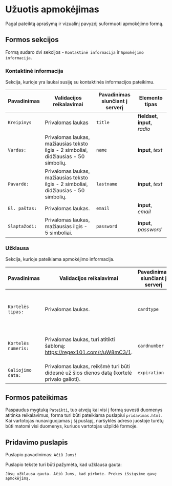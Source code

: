 # Užuotis apmokėjimas

Pagal pateiktą aprašymą ir vizualinį pavyzdį suformuoti apmokėjimo formą.

## Formos sekcijos

Formą sudaro dvi sekcijos - `Kontaktinė informacija` ir `Apmokėjimo informacija`.

### Kontaktinė informacija

Sekcija, kurioje yra laukai susiję su kontaktinės informacijos pateikimu.

| Pavadinimas   | Validacijos reikalavimai                                                             | Pavadinimas siunčiant į serverį | Elemento tipas                   |
| ------------- | ------------------------------------------------------------------------------------ | ------------------------------- | -------------------------------- |
| `Kreipinys`   | Privalomas laukas                                                                    | `title`                         | **fieldset**, **input**, _radio_ |
| `Vardas:`     | Privalomas laukas, mažiausias teksto ilgis - 2 simboliai, didžiausias - 50 simbolių. | `name`                          | **input**, _text_                |
| `Pavardė:`    | Privalomas laukas, mažiausias teksto ilgis - 2 simboliai, didžiausias - 50 simbolių. | `lastname`                      | **input**, _text_                |
| `El. paštas:` | Privalomas laukas.                                                                   | `email`                         | **input**, _email_               |
| `Slaptažodi:` | Privalomas laukas, mažiausias ilgis - 5 simboliai.                                   | `password`                      | **input**, _password_            |

### Užklausa

Sekcija, kurioje pateikiama apmokėjimo informacija.

| Pavadinimas         | Validacijos reikalavimai                                                                    | Pavadinimas siunčiant į serverį | Elemento tipas    | Kita                                                                                          |
| ------------------- | ------------------------------------------------------------------------------------------- | ------------------------------- | ----------------- | --------------------------------------------------------------------------------------------- |
| `Kortelės tipas:`   | Privalomas laukas.                                                                          | `cardtype`                      | **select**        | Opcijos - formatu Label ('name'): Visa ('visa'), Mastercard ('mc'), American Express ('amex') |
| `Kortelės numeris:` | Privalomas laukas, turi atitikti šabloną: <https://regex101.com/r/uW8mC3/1>.                | `cardnumber`                    | **input**, _text_ | Pavyzdinės reikšmės: `4510123456781234`, `373342709912345`, `5410123412344567`                |
| `Galiojimo data:`   | Privalomas laukas, reikšmė turi būti didesnė už šios dienos datą (kortelė privalo galioti). | `expiration`                    | **input**, _date_ |                                                                                               |

## Formos pateikimas

Paspaudus mygtuką `Pateikti`, tuo atvejų kai visi į formą suvesti duomenys atitinka reikalavimus, forma turi būti pateikiama puslapiui `pridavimas.html`.
Kai vartotojas nunaviguojamas į šį puslapį, naršyklės adreso juostoje turėtų būti matomi visi duomenys, kuriuos vartotojas užpildė formoje.

## Pridavimo puslapis

Puslapio pavadinimas: `Ačiū Jums!`

Puslapio tekste turi būti pažymėta, kad užklausa gauta:

```plain
Jūsų užklausa gauta. Ačiū Jums, kad pirkote. Prekes išsiųsime gavę apmokėjimą.
```
